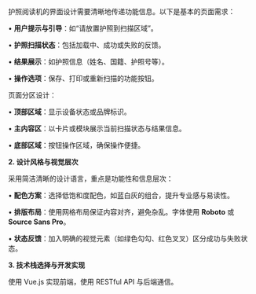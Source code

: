 护照阅读机的界面设计需要清晰地传递功能信息。以下是基本的页面需求：

• **用户提示与引导**：如“请放置护照到扫描区域”。

• **护照扫描状态**：包括加载中、成功或失败的反馈。

• **结果展示**：如护照信息（姓名、国籍、护照号等）。

• **操作选项**：保存、打印或重新扫描的功能按钮。


页面分区设计：

• **顶部区域**：显示设备状态或品牌标识。

• **主内容区**：以卡片或模块展示当前扫描状态与结果信息。

• **底部区域**：按钮操作区域，确保操作便捷。

  

**2. 设计风格与视觉层次**


采用简洁清晰的设计语言，重点是功能性和信息层次：

• **配色方案**：选择低饱和度配色，如蓝白灰的组合，提升专业感与易读性。

• **排版布局**：使用网格布局保证内容对齐，避免杂乱。字体使用 **Roboto** 或 **Source Sans Pro**。

• **状态反馈**：加入明确的视觉元素（如绿色勾勾、红色叉叉）区分成功与失败状态。

**3. 技术栈选择与开发实现**

使用 Vue.js 实现前端，使用 RESTful API 与后端通信。
